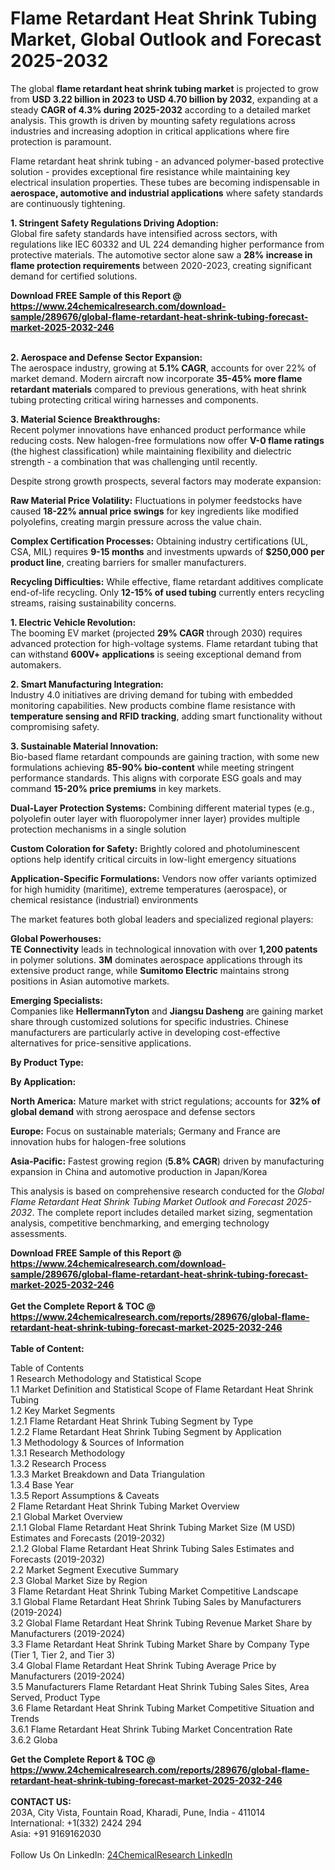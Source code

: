 <h1>Flame Retardant Heat Shrink Tubing Market, Global Outlook and Forecast 2025-2032</h1><p>The global <strong>flame retardant heat shrink tubing market</strong> is projected to grow from <strong>USD 3.22 billion in 2023 to USD 4.70 billion by 2032</strong>, expanding at a steady <strong>CAGR of 4.3% during 2025-2032</strong> according to a detailed market analysis. This growth is driven by mounting safety regulations across industries and increasing adoption in critical applications where fire protection is paramount.</p><p>Flame retardant heat shrink tubing - an advanced polymer-based protective solution - provides exceptional fire resistance while maintaining key electrical insulation properties. These tubes are becoming indispensable in <strong>aerospace, automotive and industrial applications</strong> where safety standards are continuously tightening.</p><p><strong>1. Stringent Safety Regulations Driving Adoption:</strong><br>
Global fire safety standards have intensified across sectors, with regulations like IEC 60332 and UL 224 demanding higher performance from protective materials. The automotive sector alone saw a <strong>28% increase in flame protection requirements</strong> between 2020-2023, creating significant demand for certified solutions.</p><div><b>Download FREE Sample of this Report @ 
            <a href="https://www.24chemicalresearch.com/download-sample/289676/global-flame-retardant-heat-shrink-tubing-forecast-market-2025-2032-246">
            https://www.24chemicalresearch.com/download-sample/289676/global-flame-retardant-heat-shrink-tubing-forecast-market-2025-2032-246</a></b></div><br><p><strong>2. Aerospace and Defense Sector Expansion:</strong><br>
The aerospace industry, growing at <strong>5.1% CAGR</strong>, accounts for over 22% of market demand. Modern aircraft now incorporate <strong>35-45% more flame retardant materials</strong> compared to previous generations, with heat shrink tubing protecting critical wiring harnesses and components.</p><p><strong>3. Material Science Breakthroughs:</strong><br>
Recent polymer innovations have enhanced product performance while reducing costs. New halogen-free formulations now offer <strong>V-0 flame ratings</strong> (the highest classification) while maintaining flexibility and dielectric strength - a combination that was challenging until recently.</p><p>Despite strong growth prospects, several factors may moderate expansion:</p><p><strong>Raw Material Price Volatility:</strong> Fluctuations in polymer feedstocks have caused <strong>18-22% annual price swings</strong> for key ingredients like modified polyolefins, creating margin pressure across the value chain.</p><p><strong>Complex Certification Processes:</strong> Obtaining industry certifications (UL, CSA, MIL) requires <strong>9-15 months</strong> and investments upwards of <strong>$250,000 per product line</strong>, creating barriers for smaller manufacturers.</p><p><strong>Recycling Difficulties:</strong> While effective, flame retardant additives complicate end-of-life recycling. Only <strong>12-15% of used tubing</strong> currently enters recycling streams, raising sustainability concerns.</p><p><strong>1. Electric Vehicle Revolution:</strong><br>
The booming EV market (projected <strong>29% CAGR</strong> through 2030) requires advanced protection for high-voltage systems. Flame retardant tubing that can withstand <strong>600V+ applications</strong> is seeing exceptional demand from automakers.</p><p><strong>2. Smart Manufacturing Integration:</strong><br>
Industry 4.0 initiatives are driving demand for tubing with embedded monitoring capabilities. New products combine flame resistance with <strong>temperature sensing and RFID tracking</strong>, adding smart functionality without compromising safety.</p><p><strong>3. Sustainable Material Innovation:</strong><br>
Bio-based flame retardant compounds are gaining traction, with some new formulations achieving <strong>85-90% bio-content</strong> while meeting stringent performance standards. This aligns with corporate ESG goals and may command <strong>15-20% price premiums</strong> in key markets.</p><p><strong>Dual-Layer Protection Systems:</strong> Combining different material types (e.g., polyolefin outer layer with fluoropolymer inner layer) provides multiple protection mechanisms in a single solution</p><p><strong>Custom Coloration for Safety:</strong> Brightly colored and photoluminescent options help identify critical circuits in low-light emergency situations</p><p><strong>Application-Specific Formulations:</strong> Vendors now offer variants optimized for high humidity (maritime), extreme temperatures (aerospace), or chemical resistance (industrial) environments</p><p>The market features both global leaders and specialized regional players:</p><p><strong>Global Powerhouses:</strong><br>
<strong>TE Connectivity</strong> leads in technological innovation with over <strong>1,200 patents</strong> in polymer solutions. <strong>3M</strong> dominates aerospace applications through its extensive product range, while <strong>Sumitomo Electric</strong> maintains strong positions in Asian automotive markets.</p><p><strong>Emerging Specialists:</strong><br>
Companies like <strong>HellermannTyton</strong> and <strong>Jiangsu Dasheng</strong> are gaining market share through customized solutions for specific industries. Chinese manufacturers are particularly active in developing cost-effective alternatives for price-sensitive applications.</p><p><strong>By Product Type:</strong></p><p><strong>By Application:</strong></p><p><strong>North America:</strong> Mature market with strict regulations; accounts for <strong>32% of global demand</strong> with strong aerospace and defense sectors</p><p><strong>Europe:</strong> Focus on sustainable materials; Germany and France are innovation hubs for halogen-free solutions</p><p><strong>Asia-Pacific:</strong> Fastest growing region (<strong>5.8% CAGR</strong>) driven by manufacturing expansion in China and automotive production in Japan/Korea</p><p>This analysis is based on comprehensive research conducted for the <em>Global Flame Retardant Heat Shrink Tubing Market Outlook and Forecast 2025-2032</em>. The complete report includes detailed market sizing, segmentation analysis, competitive benchmarking, and emerging technology assessments.</p><div><b>Download FREE Sample of this Report @ 
            <a href="https://www.24chemicalresearch.com/download-sample/289676/global-flame-retardant-heat-shrink-tubing-forecast-market-2025-2032-246">
            https://www.24chemicalresearch.com/download-sample/289676/global-flame-retardant-heat-shrink-tubing-forecast-market-2025-2032-246</a></b></div><br><div><b>Get the Complete Report & TOC @ 
            <a href="https://www.24chemicalresearch.com/reports/289676/global-flame-retardant-heat-shrink-tubing-forecast-market-2025-2032-246">
            https://www.24chemicalresearch.com/reports/289676/global-flame-retardant-heat-shrink-tubing-forecast-market-2025-2032-246</a></b></div><br>
            <b>Table of Content:</b><p>Table of Contents<br />
1 Research Methodology and Statistical Scope<br />
1.1 Market Definition and Statistical Scope of Flame Retardant Heat Shrink Tubing<br />
1.2 Key Market Segments<br />
1.2.1 Flame Retardant Heat Shrink Tubing Segment by Type<br />
1.2.2 Flame Retardant Heat Shrink Tubing Segment by Application<br />
1.3 Methodology & Sources of Information<br />
1.3.1 Research Methodology<br />
1.3.2 Research Process<br />
1.3.3 Market Breakdown and Data Triangulation<br />
1.3.4 Base Year<br />
1.3.5 Report Assumptions & Caveats<br />
2 Flame Retardant Heat Shrink Tubing Market Overview<br />
2.1 Global Market Overview<br />
2.1.1 Global Flame Retardant Heat Shrink Tubing Market Size (M USD) Estimates and Forecasts (2019-2032)<br />
2.1.2 Global Flame Retardant Heat Shrink Tubing Sales Estimates and Forecasts (2019-2032)<br />
2.2 Market Segment Executive Summary<br />
2.3 Global Market Size by Region<br />
3 Flame Retardant Heat Shrink Tubing Market Competitive Landscape<br />
3.1 Global Flame Retardant Heat Shrink Tubing Sales by Manufacturers (2019-2024)<br />
3.2 Global Flame Retardant Heat Shrink Tubing Revenue Market Share by Manufacturers (2019-2024)<br />
3.3 Flame Retardant Heat Shrink Tubing Market Share by Company Type (Tier 1, Tier 2, and Tier 3)<br />
3.4 Global Flame Retardant Heat Shrink Tubing Average Price by Manufacturers (2019-2024)<br />
3.5 Manufacturers Flame Retardant Heat Shrink Tubing Sales Sites, Area Served, Product Type<br />
3.6 Flame Retardant Heat Shrink Tubing Market Competitive Situation and Trends<br />
3.6.1 Flame Retardant Heat Shrink Tubing Market Concentration Rate<br />
3.6.2 Globa</p><div><b>Get the Complete Report & TOC @ 
            <a href="https://www.24chemicalresearch.com/reports/289676/global-flame-retardant-heat-shrink-tubing-forecast-market-2025-2032-246">
            https://www.24chemicalresearch.com/reports/289676/global-flame-retardant-heat-shrink-tubing-forecast-market-2025-2032-246</a></b></div><br><b>CONTACT US:</b><br>
            203A, City Vista, Fountain Road, Kharadi, Pune, India - 411014<br>
            International: +1(332) 2424 294<br>
            Asia: +91 9169162030 <br><br>
            Follow Us On LinkedIn: <a href="https://www.linkedin.com/company/24chemicalresearch/">24ChemicalResearch LinkedIn</a>
